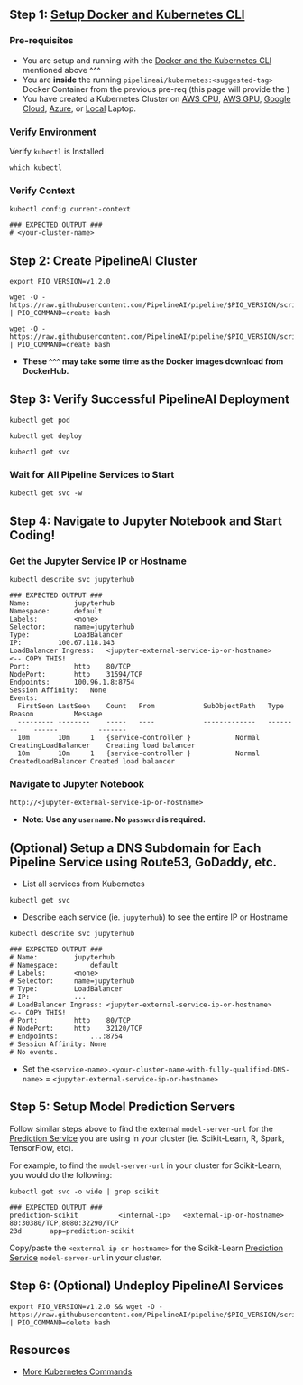## Step 1: [Setup Docker and Kubernetes CLI](setup.md) 

### Pre-requisites
* You are setup and running with the [Docker and the Kubernetes CLI](setup.md) mentioned above ^^^ 
* You are **inside** the running `pipelineai/kubernetes:<suggested-tag>` Docker Container from the previous pre-req (this page will provide the <suggested-tag>)
* You have created a Kubernetes Cluster on [AWS CPU](aws-cpu.md), [AWS GPU](aws-gpu.md), [Google Cloud](google.md), [Azure](azure.md), or [Local](local.md) Laptop.

### Verify Environment
Verify `kubectl` is Installed
```
which kubectl
```

### Verify Context
```
kubectl config current-context

### EXPECTED OUTPUT ###
# <your-cluster-name>
```

## Step 2: Create PipelineAI Cluster
```
export PIO_VERSION=v1.2.0

wget -O - https://raw.githubusercontent.com/PipelineAI/pipeline/$PIO_VERSION/scripts/cluster/deploy | PIO_COMMAND=create bash

wget -O - https://raw.githubusercontent.com/PipelineAI/pipeline/$PIO_VERSION/scripts/cluster/svc | PIO_COMMAND=create bash
```
* **These ^^^ may take some time as the Docker images download from DockerHub.**

## Step 3: Verify Successful PipelineAI Deployment
```
kubectl get pod
```
```
kubectl get deploy 
```
```
kubectl get svc 
```

### Wait for All Pipeline Services to Start
```
kubectl get svc -w
```
## Step 4: Navigate to Jupyter Notebook and Start Coding!
### Get the Jupyter Service IP or Hostname
```
kubectl describe svc jupyterhub

### EXPECTED OUTPUT ###
Name:			jupyterhub
Namespace:		default
Labels:			<none>
Selector:		name=jupyterhub
Type:			LoadBalancer
IP:			100.67.118.143
LoadBalancer Ingress:	<jupyter-external-service-ip-or-hostname>      <-- COPY THIS!
Port:			http	80/TCP
NodePort:		http	31594/TCP
Endpoints:		100.96.1.8:8754
Session Affinity:	None
Events:
  FirstSeen	LastSeen	Count	From			SubObjectPath	Type		Reason			Message
  ---------	--------	-----	----			-------------	--------	------			-------
  10m		10m		1	{service-controller }			Normal		CreatingLoadBalancer	Creating load balancer
  10m		10m		1	{service-controller }			Normal		CreatedLoadBalancer	Created load balancer
```
### Navigate to Jupyter Notebook
```
http://<jupyter-external-service-ip-or-hostname>
```
* **Note:  Use any `username`.  No `password` is required.**

## (Optional) Setup a DNS Subdomain for Each Pipeline Service using Route53, GoDaddy, etc.
* List all services from Kubernetes
```
kubectl get svc
```

* Describe each service (ie. `jupyterhub`) to see the entire IP or Hostname
```
kubectl describe svc jupyterhub

### EXPECTED OUTPUT ###
# Name:			jupyterhub
# Namespace:		default
# Labels:		<none>
# Selector:		name=jupyterhub
# Type:			LoadBalancer
# IP:			...
# LoadBalancer Ingress:	<jupyter-external-service-ip-or-hostname>    <-- COPY THIS!
# Port:			http	80/TCP
# NodePort:		http	32120/TCP
# Endpoints:		...:8754
# Session Affinity:	None
# No events.
```

* Set the `<service-name>.<your-cluster-name-with-fully-qualified-DNS-name>` = `<jupyter-external-service-ip-or-hostname>`

## Step 5: Setup Model Prediction Servers
Follow similar steps above to find the external `model-server-url` for the [Prediction Service](http://pipeline.io/model_deploy/) you are using in your cluster (ie. Scikit-Learn, R, Spark, TensorFlow, etc).

For example, to find the `model-server-url` in your cluster for Scikit-Learn, you would do the following:
```
kubectl get svc -o wide | grep scikit

### EXPECTED OUTPUT ###
prediction-scikit          <internal-ip>   <external-ip-or-hostname>    80:30380/TCP,8080:32290/TCP                                                                                             23d       app=prediction-scikit
```

Copy/paste the `<external-ip-or-hostname>` for the Scikit-Learn [Prediction Service](http://pipeline.io/model_deploy/) `model-server-url` in your cluster.

## Step 6: (Optional) Undeploy PipelineAI Services
```
export PIO_VERSION=v1.2.0 && wget -O - https://raw.githubusercontent.com/PipelineAI/pipeline/$PIO_VERSION/scripts/cluster/deploy | PIO_COMMAND=delete bash
```

## Resources
* [More Kubernetes Commands](kubernetes-commands.md)

